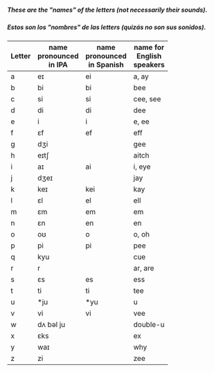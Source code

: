##### These are the "names" of the letters (not necessarily their sounds).   
##### Estos son los "nombres" de las letters (quizás no son sus sonidos).   

| Letter | name<BR>pronounced<BR>in IPA | name<BR>pronounced<BR>in Spanish | name for<BR>English<BR>speakers|
|--|--|--|--|
|a|eɪ|ei|a, ay|
|b|bi|bi|bee|
|c|si|si|cee, see|
|d|di|di|dee|
|e|i|i|e, ee|
|f|ɛf|ef|eff|
|g|dʒi| | gee|
|h|eɪtʃ| | aitch|
|i|aɪ|ai|i, eye|
|j|dʒeɪ| |jay|
|k|keɪ|kei|kay|
|l|ɛl|el|ell|
|m|ɛm|em|em|
|n|ɛn|en|en|
|o|oʊ|o|o, oh|
|p|pi|pi|pee|
|q|kyu| |cue|
|r|r| |ar, are|
|s|ɛs|es|ess|
|t|ti|ti|tee|
|u|*ju|*yu|u|
|v|vi|vi|vee|
|w|dʌ bəl ju| |double-u|
|x|ɛks| |ex|
|y|waɪ| |why|
|z|zi| |zee|
